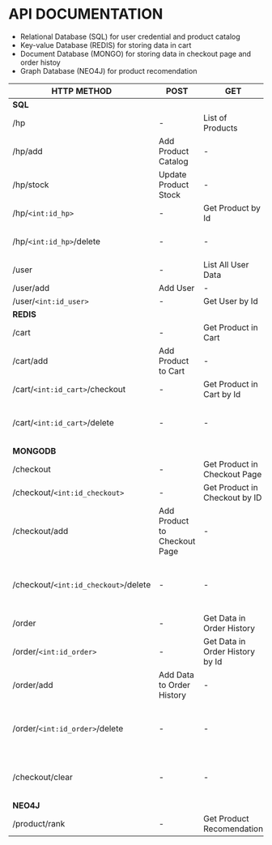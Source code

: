 # API DOCUMENTATION
 
 - Relational Database  (SQL) for user credential and product catalog
 - Key-value Database (REDIS) for storing data in cart
 - Document Database  (MONGO) for storing data in checkout page and order histoy
 - Graph Database     (NEO4J) for product recomendation
 
 | HTTP METHOD                        | POST                         | GET                             | DELETE                             |
|-------------------------------------|------------------------------|---------------------------------|------------------------------------|
| **SQL**                             |                              |                                 |                                    |
| /hp                                 | -                            | List of Products                | -                                  |
| /hp/add                             | Add Product Catalog          | -                               | -                                  |
| /hp/stock                           | Update Product Stock         | -                               | -                                  |
| /hp/`<int:id_hp>`                   | -                            | Get Product by Id               | -                                  |
| /hp/`<int:id_hp>`/delete            | -                            | -                               | Delete Product by Id               |
| /user                               | -                            | List All User Data              | -                                  |
| /user/add                           | Add User                     | -                               | -                                  |
| /user/`<int:id_user>`               | -                            | Get User by Id                  | -                                  |
| **REDIS**                           |                              |                                 |                                    |
| /cart                               | -                            | Get Product in Cart             | -                                  |
| /cart/add                           | Add Product to Cart          | -                               | -                                  |
| /cart/`<int:id_cart>`/checkout      | -                            | Get Product in Cart by Id       | -                                  |
| /cart/`<int:id_cart>`/delete        | -                            | -                               | Delete Product in Cart by Id       |
| **MONGODB**                         |                              |                                 |                                    |
| /checkout                           | -                            | Get Product in Checkout Page    | -                                  |
| /checkout/`<int:id_checkout>`       | -                            | Get Product in Checkout by ID   | -                                  |
| /checkout/add                       | Add Product to Checkout Page | -                               | -                                  |
| /checkout/`<int:id_checkout>`/delete| -                            | -                               | Delete Product in Checkout by Id   |
| /order                              | -                            | Get Data in Order History       | -                                  |
| /order/`<int:id_order>`             | -                            | Get Data in Order History by Id | -                                  |
| /order/add                          | Add Data to Order History    | -                               | -                                  |
| /order/`<int:id_order>`/delete      | -                            | -                               | Delete Data in Order History by Id |
| /checkout/clear                     | -                            | -                               | Delete All Data in Order History   |
| **NEO4J**                           |                              |                                 |                                    |
| /product/rank                       | -                            | Get Product Recomendation       | -                                  |
